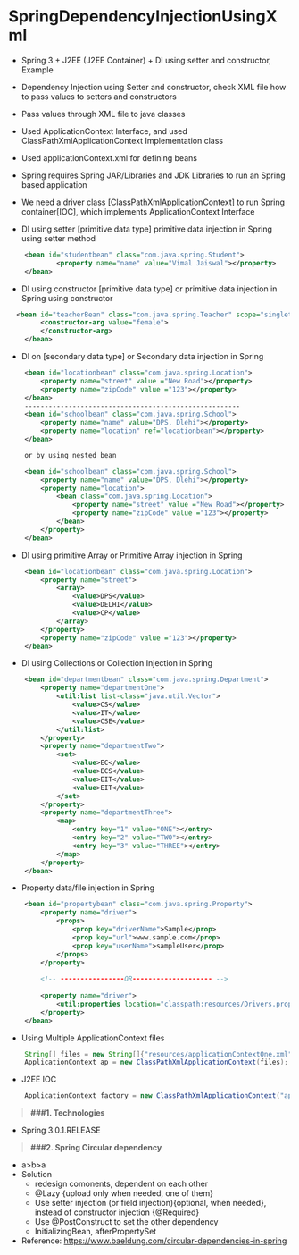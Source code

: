# SpringDependencyInjectionUsingXml

* Spring 3 + J2EE (J2EE Container) + DI using setter and constructor, Example
* Dependency Injection using Setter and constructor, check XML file how to pass values to setters and constructors
* Pass values through XML file to java classes
* Used ApplicationContext Interface, and used ClassPathXmlApplicationContext Implementation class
* Used applicationContext.xml for defining beans
* Spring requires Spring JAR/Libraries and JDK Libraries to run an Spring based application 
* We need a driver class [ClassPathXmlApplicationContext] to run Spring container[IOC], which implements ApplicationContext Interface

* DI using setter [primitive data type] primitive data injection in Spring using setter method
```xml
 	<bean id="studentbean" class="com.java.spring.Student">  
    		<property name="name" value="Vimal Jaiswal"></property>  
  	</bean>
```
* DI using constructor [primitive data type] or primitive data injection in Spring using constructor
```xml
  <bean id="teacherBean" class="com.java.spring.Teacher" scope="singleton">
	  	<constructor-arg value="female">
	  	</constructor-arg>
	</bean>
```

* DI on [secondary data type] or Secondary data injection in Spring
```xml
	<bean id="locationbean" class="com.java.spring.Location">
		<property name="street" value ="New Road"></property>
		<property name="zipCode" value ="123"></property>
	</bean>
	------------------------------------------------------
	<bean id="schoolbean" class="com.java.spring.School">
		<property name="name" value="DPS, Dlehi"></property>
		<property name="location" ref="locationbean"></property>
	</bean>

	or by using nested bean

	<bean id="schoolbean" class="com.java.spring.School">
		<property name="name" value="DPS, Dlehi"></property>
		<property name="location">
			<bean class="com.java.spring.Location">
				<property name="street" value ="New Road"></property>
				<property name="zipCode" value ="123"></property>
			</bean>
		</property>
	</bean>
```

* DI using primitive Array or Primitive Array injection in Spring
```xml
	<bean id="locationbean" class="com.java.spring.Location">
		<property name="street">
			<array>
				<value>DPS</value>
				<value>DELHI</value>
				<value>CP</value>
			</array>
		</property>
		<property name="zipCode" value ="123"></property>
	</bean>
```

* DI using Collections or Collection Injection in Spring
```xml
	<bean id="departmentbean" class="com.java.spring.Department">
		<property name="departmentOne">
			<util:list list-class="java.util.Vector">
				<value>CS</value>
				<value>IT</value>
				<value>CSE</value>
			</util:list>
		</property>
		<property name="departmentTwo">
			<set>
				<value>EC</value>
				<value>ECS</value>
				<value>EIT</value>
				<value>EIT</value>
			</set>
		</property>
		<property name="departmentThree">
			<map>
				<entry key="1" value="ONE"></entry>
				<entry key="2" value="TWO"></entry>
				<entry key="3" value="THREE"></entry>
			</map>
		</property>
	</bean>
```

* Property data/file injection in Spring
```xml
	<bean id="propertybean" class="com.java.spring.Property">
		<property name="driver">
			<props>
				<prop key="driverName">Sample</prop>
				<prop key="url">www.sample.com</prop>
				<prop key="userName">sampleUser</prop>
			</props>
		</property>
			
		<!-- ----------------OR-------------------- -->
		
		<property name="driver">
			<util:properties location="classpath:resources/Drivers.properties"/>
		</property>
	</bean>
```

* Using Multiple ApplicationContext files
```java
	String[] files = new String[]{"resources/applicationContextOne.xml","resources/applicationContextTwo.xml"};
	ApplicationContext ap = new ClassPathXmlApplicationContext(files);	
```

* J2EE IOC
```java
	ApplicationContext factory = new ClassPathXmlApplicationContext("applicationContext.xml");
```

> **###1. Technologies**
* Spring 3.0.1.RELEASE

> **###2. Spring Circular dependency**
* a>b>a
* Solution
  - redesign comonents, dependent on each other
  - @Lazy {upload only when needed, one of them}
  - Use setter injection (or field injection){optional, when needed}, instead of constructor injection {@Required}
  - Use @PostConstruct to set the other dependency
  - InitializingBean, afterPropertySet
* Reference: https://www.baeldung.com/circular-dependencies-in-spring
